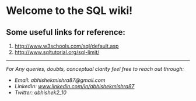 # Welcome to the SQL wiki!

## Some useful links for reference: 
1. http://www.w3schools.com/sql/default.asp
2. http://www.sqltutorial.org/sql-limit/


--------------------------------------------------------------------------
_For Any queries, doubts, conceptual clarity feel free to reach out through:_
* _Email: abhishekmishra87@gmail.com_
* _LinkedIn: www.linkedin.com/in/abhishekmishra87_
* _Twitter: abhishek2_10_
